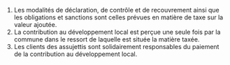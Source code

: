 1) Les modalités de déclaration, de contrôle et de recouvrement ainsi que les obligations et sanctions sont celles prévues en matière de taxe sur la valeur ajoutée.
2) La contribution au développement local est perçue une seule fois par la commune
dans le ressort de laquelle est située la matière taxée.
3) Les  clients  des  assujettis  sont  solidairement  responsables  du  paiement  de  la
contribution au développement local.